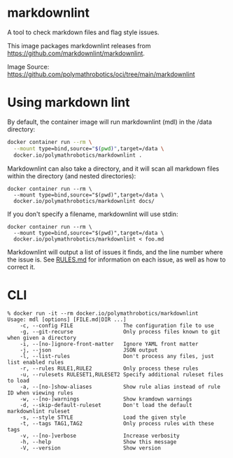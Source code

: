 # markdownlint

A tool to check markdown files and flag style issues.

This image packages markdownlint releases from https://github.com/markdownlint/markdownlint.

Image Source: https://github.com/polymathrobotics/oci/tree/main/markdownlint

# Using markdown lint

By default, the container image will run markdownlint (mdl) in the /data directory:

```bash
docker container run --rm \
  --mount type=bind,source="$(pwd)",target=/data \
  docker.io/polymathrobotics/markdownlint .
```

Markdownlint can also take a directory, and it will scan all markdown files within the directory (and nested directories):

```
docker container run --rm \
  --mount type=bind,source="$(pwd)",target=/data \
  docker.io/polymathrobotics/markdownlint docs/
```

If you don't specify a filename, markdownlint will use stdin:

```
docker container run --rm \
  --mount type=bind,source="$(pwd)",target=/data \
  docker.io/polymathrobotics/markdownlint < foo.md
```

Markdownlint will output a list of issues it finds, and the line number where the issue is. See [RULES.md](https://github.com/markdownlint/markdownlint/blob/master/docs/RULES.md) for information on each issue, as well as how to correct it.

# CLI

```
% docker run -it --rm docker.io/polymathrobotics/markdownlint
Usage: mdl [options] [FILE.md|DIR ...]
    -c, --config FILE                The configuration file to use
    -g, --git-recurse                Only process files known to git when given a directory
    -i, --[no-]ignore-front-matter   Ignore YAML front matter
    -j, --json                       JSON output
    -l, --list-rules                 Don't process any files, just list enabled rules
    -r, --rules RULE1,RULE2          Only process these rules
    -u, --rulesets RULESET1,RULESET2 Specify additional ruleset files to load
    -a, --[no-]show-aliases          Show rule alias instead of rule ID when viewing rules
    -w, --[no-]warnings              Show kramdown warnings
    -d, --skip-default-ruleset       Don't load the default markdownlint ruleset
    -s, --style STYLE                Load the given style
    -t, --tags TAG1,TAG2             Only process rules with these tags
    -v, --[no-]verbose               Increase verbosity
    -h, --help                       Show this message
    -V, --version                    Show version
```
